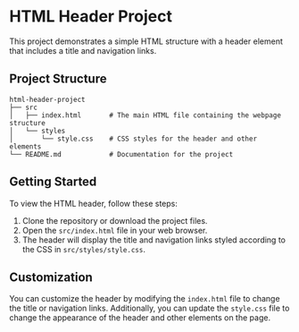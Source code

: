 # HTML Header Project

This project demonstrates a simple HTML structure with a header element that includes a title and navigation links.

## Project Structure

```
html-header-project
├── src
│   ├── index.html       # The main HTML file containing the webpage structure
│   └── styles
│       └── style.css    # CSS styles for the header and other elements
└── README.md            # Documentation for the project
```

## Getting Started

To view the HTML header, follow these steps:

1. Clone the repository or download the project files.
2. Open the `src/index.html` file in your web browser.
3. The header will display the title and navigation links styled according to the CSS in `src/styles/style.css`.

## Customization

You can customize the header by modifying the `index.html` file to change the title or navigation links. Additionally, you can update the `style.css` file to change the appearance of the header and other elements on the page.